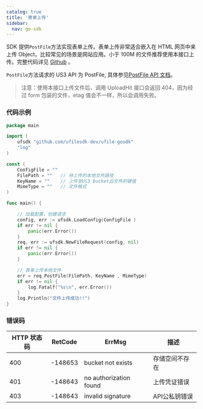 ```yaml
---
catalog: true  
title: '表单上传'
sidebar:
  nav: go-sdk
---
```


SDK 提供`PostFile`方法实现表单上传。表单上传非常适合嵌入在 HTML 网页中来上传 Object，比较常见的场景是网站应用。小于 100M 的文件推荐使用本接口上传。完整代码详见 [Github](https://github.com/ufilesdk-dev/ufile-gosdk/blob/master/file.go) 。

`PostFile`方法请求的 US3 API 为 PostFile, 具体参见[PostFile API 文档](https://docs.ucloud.cn/api/ufile-api/post_file)。

> 注意：使用本接口上传文件后，调用 UploadHit 接口会返回 404，因为经过 form 包装的文件，etag 值会不一样，所以会调用失败。

### 代码示例

<div class="copyable" markdown="1">

```go
package main

import (
	ufsdk "github.com/ufilesdk-dev/ufile-gosdk"
	"log"
)

const (
	ConfigFile = ""
	FilePath = ""	// 待上传的本地文件路径
	KeyName = "" 	// 上传至US3 Bucket后文件的键值
	MimeType = ""	// 文件格式
)

func main() {

	// 加载配置，创建请求
	config, err := ufsdk.LoadConfig(ConfigFile )
	if err != nil {
		panic(err.Error())
	}
	req, err := ufsdk.NewFileRequest(config, nil)
	if err != nil {
		panic(err.Error())
	}

	// 表单上传本地文件
	err = req.PostFile(FilePath, KeyName , MimeType)
	if err != nil {
		log.Fatalf("%s\n", err.Error())
	}
	log.Println("文件上传成功!!")
}
```
</div>

### 错误码

| HTTP 状态码 | RetCode | ErrMsg                 | 描述                                |
| ----------- | ------- | ---------------------- | ----------------------------------- |
| 400         | -148653 | bucket not exists      | 存储空间不存在                      |
| 401         | -148643 | no authorization found | 上传凭证错误                        |
| 403         | -148643 | invalid signature      | API公私钥错误				       |
